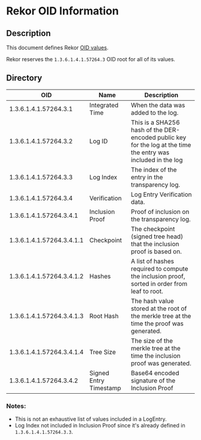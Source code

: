 # Rekor OID Information

## Description

This document defines Rekor
[OID values](https://github.com/sigstore/sigstore/blob/main/docs/oid-info.md).

Rekor reserves the `1.3.6.1.4.1.57264.3` OID root for all of its values.

## Directory

| OID                       | Name                   | Description                                                                                                   |
| ------------------------- | ---------------------- | ------------------------------------------------------------------------------------------------------------- |
| 1.3.6.1.4.1.57264.3.1     | Integrated Time        | When the data was added to the log.                                                                           |
| 1.3.6.1.4.1.57264.3.2     | Log ID                 | This is a SHA256 hash of the DER-encoded public key for the log at the time the entry was included in the log |
| 1.3.6.1.4.1.57264.3.3     | Log Index              | The index of the entry in the transparency log.                                                               |
| 1.3.6.1.4.1.57264.3.4     | Verification           | Log Entry Verification data.                                                                                  |
| 1.3.6.1.4.1.57264.3.4.1   | Inclusion Proof        | Proof of inclusion on the transparency log.                                                                   |
| 1.3.6.1.4.1.57264.3.4.1.1 | Checkpoint             | The checkpoint (signed tree head) that the inclusion proof is based on.                                       |
| 1.3.6.1.4.1.57264.3.4.1.2 | Hashes                 | A list of hashes required to compute the inclusion proof, sorted in order from leaf to root.                  |
| 1.3.6.1.4.1.57264.3.4.1.3 | Root Hash              | The hash value stored at the root of the merkle tree at the time the proof was generated.                     |
| 1.3.6.1.4.1.57264.3.4.1.4 | Tree Size              | The size of the merkle tree at the time the inclusion proof was generated.                                    |
| 1.3.6.1.4.1.57264.3.4.2   | Signed Entry Timestamp | Base64 encoded signature of the Inclusion Proof                                                               |

### Notes:

- This is not an exhaustive list of values included in a LogEntry.
- Log Index not included in Inclusion Proof since it's already defined in `1.3.6.1.4.1.57264.3.3`.